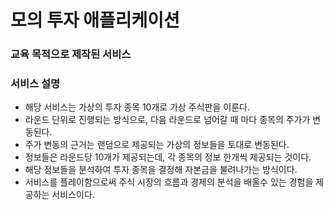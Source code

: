 # 모의 투자 애플리케이션
### 교육 목적으로 제작된 서비스

### 서비스 설명
- 해당 서비스는 가상의 투자 종목 10개로 가상 주식판을 이룬다.
- 라운드 단위로 진행되는 방식으로, 다음 라운드로 넘어갈 때 마다 종목의 주가가 변동된다.
- 주가 변동의 근거는 랜덤으로 제공되는 가상의 정보들을 토대로 변동된다.
- 정보들은 라운드당 10개가 제공되는데, 각 종목의 정보 한개씩 제공되는 것이다.
- 해당 정보들을 분석하여 투자 종목을 결정해 자본금을 불려나가는 방식이다.
- 서비스를 플레이함으로써 주식 시장의 흐름과 경제의 분석을 배울수 있는 경험을 제공하는 서비스이다.